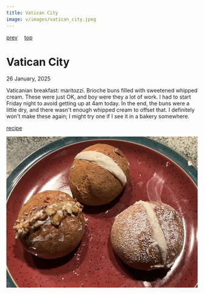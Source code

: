 ```yaml
---
title: Vatican City
image: v/images/vatican_city.jpeg
---
```

[prev](vanuatu.md)&emsp;
[top](../index.md)&emsp;
# Vatican City
26 January, 2025

Vaticanian breakfast: maritozzi. Brioche buns filled with sweetened
whipped cream. These were just OK, and boy were they a lot of work. I
had to start Friday night to avoid getting up at 4am today. In the
end, the buns were a little dry, and there wasn't enough whipped cream
to offset that. I definitely won't make these again; I might try one
if I see it in a bakery somewhere.

[recipe](https://www.kingarthurbaking.com/recipes/maritozzi-recipe)<br>

![breakfast](images/vatican_city.jpeg)
